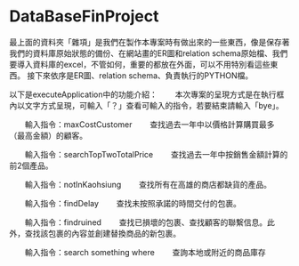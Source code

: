 # DataBaseFinProject
最上面的資料夾「雜項」是我們在製作本專案時有做出來的一些東西，像是保存著我們的資料庫原始狀態的備份、在網站畫的ER圖和relation schema原始檔、我們要導入資料庫的excel，不管如何，重要的都放在外面，可以不用特別看這些東西。
接下來依序是ER圖、relation schema、負責執行的PYTHON檔。

以下是executeApplication中的功能介紹：
　　本次專案的呈現方式是在執行框內以文字方式呈現，可輸入「？」查看可輸入的指令，若要結束請輸入「bye」。

　　輸入指令：maxCostCustomer 
　　查找過去一年中以價格計算購買最多（最高金額）的顧客。

　　輸入指令：searchTopTwoTotalPrice 
　　查找過去一年中按銷售金額計算的前2個產品。
 
　　輸入指令：notInKaohsiung 
　　查找所有在高雄的商店都缺貨的產品。

　　輸入指令：findDelay 
　　查找未按照承諾的時間交付的包裹。

　　輸入指令：findruined 
　　查找已損壞的包裹、查找顧客的聯繫信息。此外，查找該包裹的內容並創建替換商品的新包裹。

　　輸入指令：search something where 
　　查詢本地或附近的商品庫存

